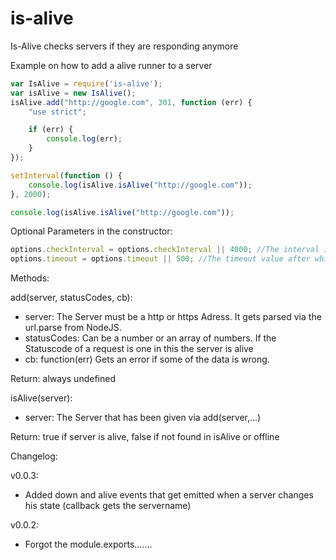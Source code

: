 is-alive
========

Is-Alive checks servers if they are responding anymore

Example on how to add a alive runner to a server
```javascript
var IsAlive = require('is-alive');
var isAlive = new IsAlive();
isAlive.add("http://google.com", 301, function (err) {
    "use strict";

    if (err) {
        console.log(err);
    }
});

setInterval(function () {
    console.log(isAlive.isAlive("http://google.com"));
}, 2000);

console.log(isAlive.isAlive("http://google.com"));
```

Optional Parameters in the constructor:

```javascript
options.checkInterval = options.checkInterval || 4000; //The interval in which all Servers are checked. In ms
options.timeout = options.timeout || 500; //The timeout value after which are server dead
```

Methods:

add(server, statusCodes, cb):

* server: The Server must be a http or https Adress. It gets parsed via the url.parse from NodeJS.
* statusCodes: Can be a number or an array of numbers. If the Statuscode of a request is one in this the server is alive
* cb: function(err) Gets an error if some of the data is wrong.

Return: always undefined

isAlive(server):

* server: The Server that has been given via add(server,...)

Return: true if server is alive, false if not found in isAlive or offline

Changelog:

v0.0.3:
* Added down and alive events that get emitted when a server changes his state (callback gets the servername)

v0.0.2:
* Forgot the module.exports.......